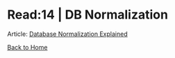 # Read:14 \| DB Normalization
Article: [Database Normalization Explained](https://www.essentialsql.com/get-ready-to-learn-sql-database-normalization-explained-in-simple-english/)     







[Back to Home](README.md)